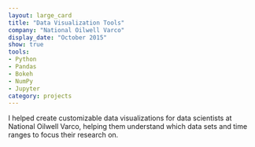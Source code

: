 ```yaml
---
layout: large_card
title: "Data Visualization Tools"
company: "National Oilwell Varco"
display_date: "October 2015"
show: true
tools: 
- Python
- Pandas
- Bokeh
- NumPy
- Jupyter
category: projects
---
```


I helped create customizable data visualizations for data scientists at National Oilwell Varco, helping them
understand which data sets and time ranges to focus their research on.